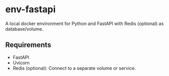 # env-fastapi

A local docker environment for Python and FastAPI with Redis (optional) as database/volume.

## Requirements

- FastAPI
- Uvicorn
- Redis (optional): Connect to a separate volume or service.
